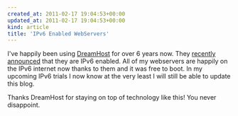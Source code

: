 ```yaml
---
created_at: 2011-02-17 19:04:53+00:00
updated_at: 2011-02-17 19:04:53+00:00
kind: article
title: 'IPv6 Enabled WebServers'
---
```


I've happily been using [DreamHost][1] for over 6 years now. They [recently
announced][2] that they are IPv6 enabled. All of my webservers are happily on
the IPv6 internet now thanks to them and it was free to boot. In my upcoming
IPv6 trials I now know at the very least I will still be able to update this
blog.

Thanks DreamHost for staying on top of technology like this! You never
disappoint.

[1]: http://www.dreamhost.com/r.cgi?71008
[2]: http://blog.dreamhost.com/2011/02/03/ipv6-now-available-from-dreamhost/


